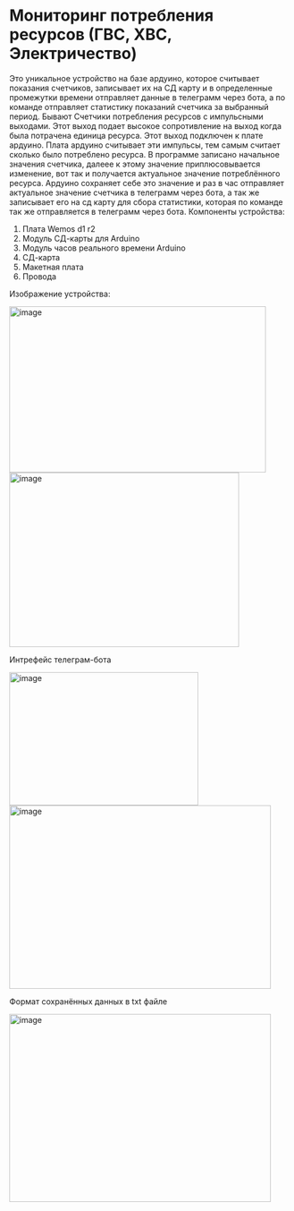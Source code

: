# Мониторинг потребления ресурсов (ГВС, ХВС, Электричество)
Это уникальное устройство на базе ардуино, которое считывает показания счетчиков, записывает их на СД карту и в определенные промежутки времени отправляет данные в телеграмм через бота, а по команде отправляет статистику показаний счетчика за выбранный период.
Бывают Счетчики потребления ресурсов с импульсными выходами. Этот выход подает высокое сопротивление на выход когда была потрачена единица ресурса. Этот выход подключен к плате ардуино. Плата ардуино считывает эти импульсы, тем самым считает сколько было потреблено ресурса. В программе записано начальное значения счетчика, далеее к этому значение приплюсовывается изменение, вот так и получается актуальное значение потреблённого ресурса. 
Ардуино сохраняет себе это значение и раз в час отправляет актуальное значение счетчика в телеграмм через бота, а так же записывает его на сд карту для сбора статистики, которая по команде так же отправляется в телеграмм через бота.
Компоненты устройства:
1.	Плата Wemos d1 r2
2.	Модуль СД-карты для Arduino
3.	Модуль часов реального времени Arduino
4.	СД-карта
5.	Макетная плата
6.	Провода

Изображение устройства:

<img width="459" height="297" alt="image" src="https://github.com/user-attachments/assets/fe76fe5b-a4d9-4026-a1cb-e5e8f5671958" />
<img width="411" height="312" alt="image" src="https://github.com/user-attachments/assets/0772a866-85eb-4359-be71-263ce1d6e1f9" />

Интрефейс телеграм-бота 

<img width="338" height="238" alt="image" src="https://github.com/user-attachments/assets/003a18f7-34c9-487e-bda2-6301ccbef37d" />
<img width="468" height="328" alt="image" src="https://github.com/user-attachments/assets/bbb9398c-4b7b-4d0b-b54a-26cd0caf82bd" />

Формат сохранённых данных в txt файле 

<img width="468" height="336" alt="image" src="https://github.com/user-attachments/assets/2bcd7869-6bcd-4eb4-9441-a849eb6072d9" />




